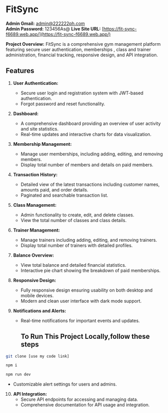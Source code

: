 #  FitSync

**Admin Gmail:** admin@222222ph.com  
**Admin Password:** 123456As@
**Live Site URL:** [https://fit-sync-f6689.web.app/](https://fit-sync-f6689.web.app/)

**Project Overview:** FitSync is a comprehensive gym management platform featuring secure user authentication, memberships , class and trainer administration, financial tracking, responsive design, and API integration.

## Features

1. **User Authentication:**
   - Secure user login and registration system with JWT-based authentication.
   - Forgot password and reset functionality.

2. **Dashboard:**
   - A comprehensive dashboard providing an overview of user activity and site statistics.
   - Real-time updates and interactive charts for data visualization.

3. **Membership Management:**
   - Manage user memberships, including adding, editing, and removing members.
   - Display total number of members and details on paid members.

4. **Transaction History:**
   - Detailed view of the latest transactions including customer names, amounts paid, and order details.
   - Paginated and searchable transaction list.

5. **Class Management:**
   - Admin functionality to create, edit, and delete classes.
   - View the total number of classes and class details.

6. **Trainer Management:**
   - Manage trainers including adding, editing, and removing trainers.
   - Display total number of trainers with detailed profiles.

7. **Balance Overview:**
   - View total balance and detailed financial statistics.
   - Interactive pie chart showing the breakdown of paid memberships.

8. **Responsive Design:**
   - Fully responsive design ensuring usability on both desktop and mobile devices.
   - Modern and clean user interface with dark mode support.

9. **Notifications and Alerts:**
   - Real-time notifications for important events and updates.
  
     ## To Run This Project Locally,follow these steps

```sh
git clone [use my code link]
```
```sh
npm i
```
```sh
npm run dev
```
   - Customizable alert settings for users and admins.

10. **API Integration:**
    - Secure API endpoints for accessing and managing data.
    - Comprehensive documentation for API usage and integration.
